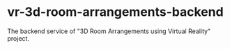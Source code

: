 # vr-3d-room-arrangements-backend
The backend service of "3D Room Arrangements using Virtual Reality" project.
